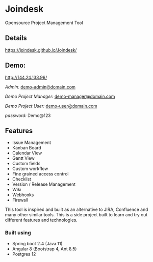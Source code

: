 # Joindesk
Opensource Project Management Tool

## Details
https://joindesk.github.io/Joindesk/

## Demo: 
http://144.24.133.99/

*Admin:* demo-admin@domain.com

*Demo Project Manager:* demo-manager@domain.com

*Demo Project User:* demo-user@domain.com

*password:* Demo@123


## Features
* Issue Management
* Kanban Board
* Calendar View
* Gantt View
* Custom fields
* Custom workflow
* Fine grained access control
* Checklist 
* Version / Release Management
* Wiki
* Webhooks
* Firewall

This tool is inspired and built as an alternative to JIRA, Confluence and many other similar tools. 
This is a side project built to learn and try out different features and technologies.

### Built using 
- Spring boot 2.4 (Java 11)
- Angular 8 (Bootstrap 4, Ant 8.5)
- Postgres 12
